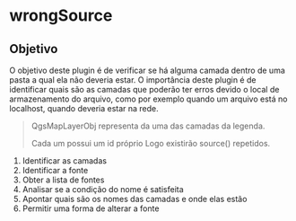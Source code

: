 # wrongSource
## Objetivo
O objetivo deste plugin é de verificar se há alguma camada dentro de uma pasta a qual ela não deveria estar.
O importância deste plugin é de identificar quais são as camadas que poderão ter erros devido o local de armazenamento do arquivo, como por exemplo quando um arquivo está no localhost, quando deveria estar na rede.


> QgsMapLayerObj representa da uma das camadas da legenda.
> 
> Cada um possui um id próprio
> Logo existirão source() repetidos.

1. Identificar as camadas
1. Identificar a fonte
1. Obter a lista de fontes
1. Analisar se a condição do nome é satisfeita
1. Apontar quais são os nomes das camadas e onde elas estão
1. Permitir uma forma de alterar a fonte
